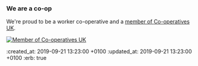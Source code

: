 ### We are a co-op

We're proud to be a worker <span class="nowrap">co-operative</span> and a [member of <span class="nowrap">Co-operatives</span> UK](https://www.uk.coop/directory/go-free-range).

<a href="https://www.uk.coop/">
  <img alt="Member of Co-operatives UK" src="<%= image_path('coops_uk_logo.png') %>" />
</a>

:created_at: 2019-09-21 13:23:00 +0100
:updated_at: 2019-09-21 13:23:00 +0100
:erb: true

